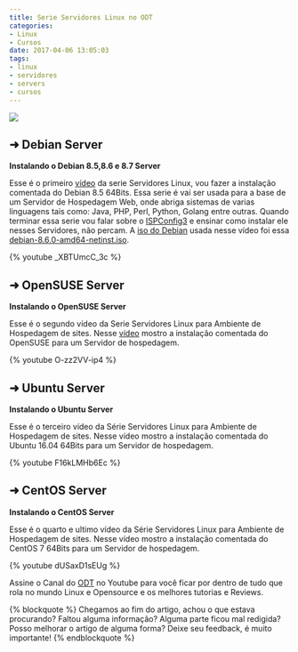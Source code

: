 ```yaml
---
title: Serie Servidores Linux no ODT
categories:
- Linux
- Cursos
date: 2017-04-06 13:05:03
tags:
- linux
- servidores
- servers
- cursos
---
```


![](/images/instalando_debian85_server.png)

## ➜ Debian Server

**Instalando o Debian 8.5,8.6 e 8.7 Server**

Esse é o primeiro [vídeo](https://www.youtube.com/watch?v=_XBTUmcC_3c) da serie Servidores Linux, vou fazer a instalação comentada do Debian 8.5 64Bits.
Essa serie é vai ser usada para a base de um Servidor de Hospedagem Web, onde abriga sistemas de varias linguagens tais como: Java, PHP, Perl, Python, Golang entre outras.
Quando terminar essa serie vou falar sobre o [ISPConfig3](http://www.ispconfig.org/) e ensinar como instalar ele nesses Servidores, não percam.
A [iso do Debian](http://cdimage.debian.org/debian-cd/8.6.0/) usada nesse vídeo foi essa [debian-8.6.0-amd64-netinst.iso](http://cdimage.debian.org/debian-cd/8.6.0/amd64/iso-cd/debian-8.6.0-amd64-netinst.iso).
<!-- more -->

{% youtube _XBTUmcC_3c %}

## ➜ OpenSUSE Server

**Instalando o OpenSUSE Server**

Esse é o segundo vídeo da Serie Servidores Linux para Ambiente de Hospedagem de sites.
Nesse [vídeo](https://www.youtube.com/watch?v=O-zz2VV-ip4) mostro a instalação comentada do OpenSUSE para um Servidor de hospedagem.

{% youtube O-zz2VV-ip4 %}


## ➜ Ubuntu Server

**Instalando o Ubuntu Server**

Esse é o terceiro vídeo da Série Servidores Linux para Ambiente de Hospedagem de sites.
Nesse vídeo mostro a instalação comentada do Ubuntu 16.04 64Bits para um Servidor de hospedagem.

{% youtube F16kLMHb6Ec %}


## ➜ CentOS Server

**Instalando o CentOS Server**

Esse é o quarto e ultimo vídeo da Série Servidores Linux para Ambiente de Hospedagem de sites.
Nesse vídeo mostro a instalação comentada do CentOS 7 64Bits para um Servidor de hospedagem.

{% youtube dUSaxD1sEUg %}

Assine o Canal do [ODT](https://www.youtube.com/c/OficinadotuxBRlinux?sub_confirmation=1) no Youtube para você ficar por dentro de tudo que rola no mundo Linux e Opensource e os melhores tutorias e Reviews.


{% blockquote %}
Chegamos ao fim do artigo, achou o que estava procurando?
Faltou alguma informação?
Alguma parte ficou mal redigida?
Posso melhorar o artigo de alguma forma? Deixe seu feedback, é muito importante!
{% endblockquote %}